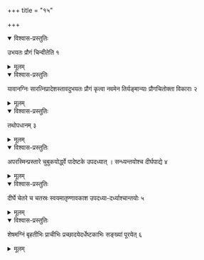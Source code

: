 +++
title = "१५"

+++


<details open><summary>विश्वास-प्रस्तुतिः</summary>

उभयतः प्रौगं चिन्वीतेति १
</details>

<details><summary>मूलम्</summary>

उभयतः प्रौगं चिन्वीतेति १
</details>


<details open><summary>विश्वास-प्रस्तुतिः</summary>

यावानग्निः सारत्निप्रादेशस्तावदुभयतः प्रौगं कृत्वा नवमेन तिर्यङ्मान्याः प्रौगचितोक्ता विकाराः २
</details>

<details><summary>मूलम्</summary>

यावानग्निः सारत्निप्रादेशस्तावदुभयतः प्रौगं कृत्वा नवमेन तिर्यङ्मान्याः प्रौगचितोक्ता विकाराः २
</details>


<details open><summary>विश्वास-प्रस्तुतिः</summary>

तथोपधानम् ३
</details>

<details><summary>मूलम्</summary>

तथोपधानम् ३
</details>


<details open><summary>विश्वास-प्रस्तुतिः</summary>

अपरस्मिन्प्रस्तारे चुबुकयोर्द्ध्वे पादेष्टके उपदध्यात् । सन्ध्यन्तयोश्च दीर्घपाद्ये ४
</details>

<details><summary>मूलम्</summary>

अपरस्मिन्प्रस्तारे चुबुकयोर्द्ध्वे पादेष्टके उपदध्यात् । सन्ध्यन्तयोश्च दीर्घपाद्ये ४
</details>


<details open><summary>विश्वास-प्रस्तुतिः</summary>

दीर्घे चेतरे च चतस्रः स्वयमातृण्णावकाश उपदध्या-दर्ध्याश्चान्तयोः ५
</details>

<details><summary>मूलम्</summary>

दीर्घे चेतरे च चतस्रः स्वयमातृण्णावकाश उपदध्या-दर्ध्याश्चान्तयोः ५
</details>


<details open><summary>विश्वास-प्रस्तुतिः</summary>

शेषमग्निं बृहतीभिः प्राचीभिः प्रच्छादयेदर्धेष्टकाभिः सङ्ख्यां पूरयेत् ६
</details>

<details><summary>मूलम्</summary>

शेषमग्निं बृहतीभिः प्राचीभिः प्रच्छादयेदर्धेष्टकाभिः सङ्ख्यां पूरयेत् ६
</details>
